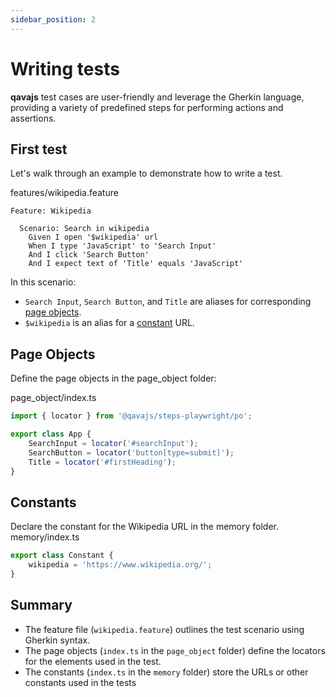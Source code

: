 ```yaml
---
sidebar_position: 2
---
```


# Writing tests

**qavajs** test cases are user-friendly and leverage the Gherkin language, providing a variety of predefined steps for performing actions and assertions.

## First test
Let's walk through an example to demonstrate how to write a test.

features/wikipedia.feature
```gherkin
Feature: Wikipedia
  
  Scenario: Search in wikipedia
    Given I open '$wikipedia' url
    When I type 'JavaScript' to 'Search Input'
    And I click 'Search Button'
    And I expect text of 'Title' equals 'JavaScript'
```

In this scenario:

- `Search Input`, `Search Button`, and `Title` are aliases for corresponding [page objects](Guides/page-object.mdx).
- `$wikipedia` is an alias for a [constant](./Guides/memory.mdx) URL.

## Page Objects
Define the page objects in the page_object folder:

page_object/index.ts
```typescript
import { locator } from '@qavajs/steps-playwright/po';

export class App {
    SearchInput = locator('#searchInput');
    SearchButton = locator('button[type=submit]');
    Title = locator('#firstHeading');
}
```

## Constants
Declare the constant for the Wikipedia URL in the memory folder.
memory/index.ts
```typescript
export class Constant {
    wikipedia = 'https://www.wikipedia.org/';
}
```

## Summary
- The feature file (`wikipedia.feature`) outlines the test scenario using Gherkin syntax.
- The page objects (`index.ts` in the `page_object` folder) define the locators for the elements used in the test.
- The constants (`index.ts` in the `memory` folder) store the URLs or other constants used in the tests